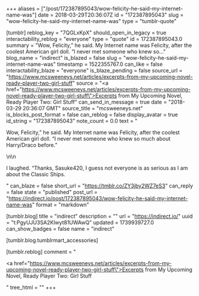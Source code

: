 +++
aliases = ["/post/172387895043/wow-felicity-he-said-my-internet-name-was"]
date = 2018-03-29T20:36:07Z
id = "172387895043"
slug = "wow-felicity-he-said-my-internet-name-was"
type = "tumblr-quote"

[tumblr]
reblog_key = "7QGLxKpX"
should_open_in_legacy = true
interactability_reblog = "everyone"
type = "quote"
id = 172387895043.0
summary = "Wow, Felicity,” he said. My Internet name was Felicity, after the coolest American girl doll. “I never met someone who knew so..."
blog_name = "indirect"
is_blazed = false
slug = "wow-felicity-he-said-my-internet-name-was"
timestamp = 1522355767.0
can_like = false
interactability_blaze = "everyone"
is_blaze_pending = false
source_url = "https://www.mcsweeneys.net/articles/excerpts-from-my-upcoming-novel-ready-player-two-girl-stuff"
source = "<a href=\"https://www.mcsweeneys.net/articles/excerpts-from-my-upcoming-novel-ready-player-two-girl-stuff\">Excerpts from My Upcoming Novel, Ready Player Two: Girl Stuff</a>"
can_send_in_message = true
date = "2018-03-29 20:36:07 GMT"
source_title = "mcsweeneys.net"
is_blocks_post_format = false
can_reblog = false
display_avatar = true
id_string = "172387895043"
note_count = 0.0
text = "<p>Wow, Felicity,” he said. My Internet name was Felicity, after the coolest American girl doll. “I never met someone who knew so much about Harry/Draco before.”</p>\n\n<p>I laughed. “Thanks, Sasuke420, I guess not everyone is as serious as I am about the Classic Ships.</p>"
can_blaze = false
short_url = "https://tmblr.co/ZY3jby2WZ7eS3"
can_reply = false
state = "published"
post_url = "https://indirect.io/post/172387895043/wow-felicity-he-said-my-internet-name-was"
format = "markdown"

[tumblr.blog]
title = "indirect"
description = ""
url = "https://indirect.io/"
uuid = "t:PgyUJU3SA2Klwyt81UWAwQ"
updated = 1739939727.0
can_show_badges = false
name = "indirect"

[tumblr.blog.tumblrmart_accessories]

[tumblr.reblog]
comment = "<p><a href=\"https://www.mcsweeneys.net/articles/excerpts-from-my-upcoming-novel-ready-player-two-girl-stuff\">Excerpts from My Upcoming Novel, Ready Player Two: Girl Stuff</a></p>"
tree_html = ""
+++
